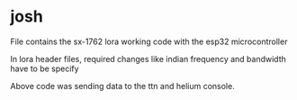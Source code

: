 # josh

File contains the sx-1762 lora working code with the esp32 microcontroller

In lora header files, required changes like indian frequency and bandwidth have to be specify

Above code was sending data to the ttn and helium console.
